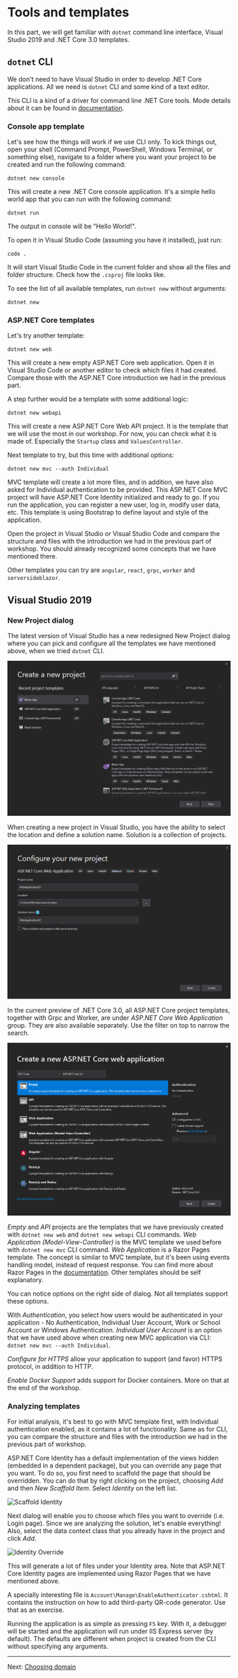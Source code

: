 # Tools and templates

In this part, we will get familiar with `dotnet` command line interface, Visual Studio 2019 and .NET Core 3.0 templates.

## `dotnet` CLI

We don't need to have Visual Studio in order to develop .NET Core applications. All we need is `dotnet` CLI and some kind of a text editor.

This CLI is a kind of a driver for command line .NET Core tools. Mode details about it can be found in [documentation](https://docs.microsoft.com/en-us/dotnet/core/tools/?tabs=netcore2x).

### Console app template

Let's see how the things will work if we use CLI only. To kick things out, open your shell (Command Prompt, PowerShell, Windows Terminal, or something else), navigate to a folder where you want your project to be created and run the following command:

    dotnet new console

This will create a new .NET Core console application. It's a simple hello world app that you can run with the following command:

    dotnet run

The output in console will be "Hello World!".

To open it in Visual Studio Code (assuming you have it installed), just run:

    code .

It will start Visual Studio Code in the current folder and show all the files and folder structure. Check how the `.csproj` file looks like.

To see the list of all available templates, run `dotnet new` without arguments:

    dotnet new

### ASP.NET Core templates

Let's try another template:

    dotnet new web

This will create a new empty ASP.NET Core web application. Open it in Visual Studio Code or another editor to check which files it had created. Compare those with the ASP.NET Core introduction we had in the previous part.

A step further would be a template with some additional logic:

    dotnet new webapi

This will create a new ASP.NET Core Web API project. It is the template that we will use the most in our workshop. For now, you can check what it is made of. Especially the `Startup` class and `ValuesController`.

Next template to try, but this time with additional options:

    dotnet new mvc --auth Individual

MVC template will create a lot more files, and in addition, we have also asked for Individual authentication to be provided. This ASP.NET Core MVC project will have ASP.NET Core Identity initialized and ready to go. If you run the application, you can register a new user, log in, modify user data, etc. This template is using Bootstrap to define layout and style of the application.

Open the project in Visual Studio or Visual Studio Code and compare the structure and files with the introduction we had in the previous part of workshop. You should already recognized some concepts that we have mentioned there.

Other templates you can try are `angular`, `react`, `grpc`, `worker` and `serversideblazor`.

## Visual Studio 2019

### New Project dialog

The latest version of Visual Studio has a new redesigned New Project dialog where you can pick and configure all the templates we have mentioned above, when we tried `dotnet` CLI.

![New Project Dialog](images/vs-new-project-dialog.png)

When creating a new project in Visual Studio, you have the ability to select the location and define a solution name. Solution is a collection of projects.

![New ASP.NET Core Dialog](images/vs-new-aspnetcore.png)

In the current preview of .NET Core 3.0, all ASP.NET Core project templates, together with Grpc and Worker, are under *ASP.NET Core Web Application* group. They are also available separately. Use the filter on top to narrow the search.

![New ASP.NET Core Dialog](images/vs-new-aspnetcore-2.png)

*Empty* and *API* projects are the templates that we have previously created with `dotnet new web` and `dotnet new webapi` CLI commands. *Web Application (Model-View-Controller)* is the MVC template we used before with `dotnet new mvc` CLI command. *Web Application* is a Razor Pages template. The concept is similar to MVC template, but it's been using events handling model, instead of request response. You can find more about Razor Pages in the [documentation](https://docs.microsoft.com/en-us/aspnet/core/razor-pages/?view=aspnetcore-3.0&tabs=visual-studio). Other templates should be self explanatory.

You can notice options on the right side of dialog. Not all templates support these options.

With *Authentication*, you select how users would be authenticated in your application - No Authentication, Individual User Account, Work or School Account or Windows Authentication. *Individual User Account* is an option that we have used above when creating new MVC application via CLI: `dotnet new mvc --auth Individual`.

*Configure for HTTPS* allow your application to support (and favor) HTTPS protocol, in addition to HTTP.

*Enable Docker Support* adds support for Docker containers. More on that at the end of the workshop.

### Analyzing templates

For initial analysis, it's best to go with MVC template first, with Individual authentication enabled, as it contains a lot of functionality. Same as for CLI, you can compare the structure and files with the introduction we had in the previous part of workshop.

ASP.NET Core Identity has a default implementation of the views hidden (embedded in a dependent package), but you can override any page that you want. To do so, you first need to scaffold the page that should be overridden. You can do that by right clicking on the project, choosing *Add* and then *New Scaffold Item*. Select *Identity* on the left list.

![Scaffold Identity](images/vs-scaffold-identity.png)

Next dialog will enable you to choose which files you want to override (i.e. Login page). Since we are analyzing the solution, let's enable everything! Also, select the data context class that you already have in the project and click *Add*.

![Identity Override](images/vs-identity-override.png)

This will generate a lot of files under your Identity area. Note that ASP.NET Core Identity pages are implemented using Razor Pages that we have mentioned above.

A specially interesting file is `Account\Manage\EnableAuthenticator.cshtml`. It contains the instruction on how to add third-party QR-code generator. Use that as an exercise.

Running the application is as simple as pressing `F5` key. With it, a debugger will be started and the application will run under IIS Express server (by default). The defaults are different when project is created from the CLI without specifying any arguments.

-------

Next: [Choosing domain](03-choosing-a-domain.md)
